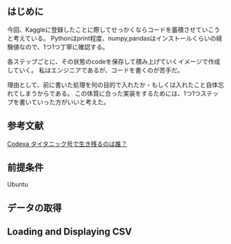 ## はじめに

今回、Kaggleに登録したことに際してせっかくならコードを蓄積させていこうと考えている。
Pythonはprint程度、numpy,pandasはインストールくらいの経験値なので、1つ1つ丁寧に確認する。

各ステップごとに、その状態のcodeを保存して積み上げていくイメージで作成していく。
私はエンジニアであるが、コードを書くのが苦手だ。

理由として、前に書いた処理を何の目的で入れたか・もしくは入れたこと自体忘れてしまうからである。
この体質に合った実装をするためには、1つ1つステップを書いていった方がいいと考えた。

## 参考文献
[Codexa タイタニック号で生き残るのは誰？](https://www.codexa.net/kaggle-titanic-beginner/)

## 前提条件
Ubuntu

## データの取得


## Loading and Displaying CSV
